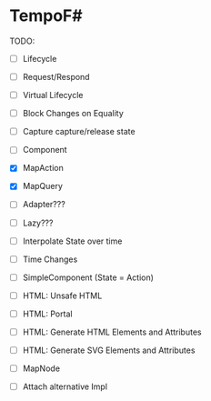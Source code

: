 # TempoF#

TODO:
- [ ] Lifecycle
- [ ] Request/Respond
- [ ] Virtual Lifecycle
- [ ] Block Changes on Equality
- [ ] Capture capture/release state
- [ ] Component

- [x] MapAction
- [x] MapQuery
- [ ] Adapter???
- [ ] Lazy???
- [ ] Interpolate State over time
- [ ] Time Changes
- [ ] SimpleComponent (State = Action)


- [ ] HTML: Unsafe HTML
- [ ] HTML: Portal
- [ ] HTML: Generate HTML Elements and Attributes
- [ ] HTML: Generate SVG Elements and Attributes

- [ ] MapNode
- [ ] Attach alternative Impl